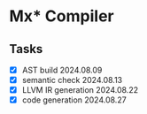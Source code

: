 # Mx* Compiler

## Tasks

- [x] AST build 2024.08.09
- [x] semantic check 2024.08.13
- [x] LLVM IR generation 2024.08.22
- [x] code generation 2024.08.27